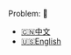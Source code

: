Problem: :link: 
- [:cn:中文](https://leetcode-cn.com/problems/array-nesting)
- [:us:English](https://leetcode.com/problems/array-nesting)
